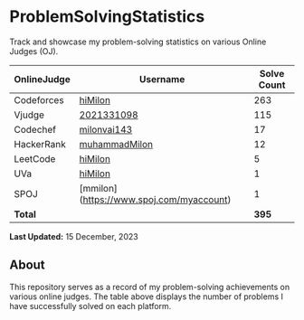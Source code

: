 # ProblemSolvingStatistics

Track and showcase my problem-solving statistics on various Online Judges (OJ).

| OnlineJudge | Username | Solve Count |
| ------------ | ------------ | ------------ |
| Codeforces | [hiMilon](https://codeforces.com/profile/mmilon82814) | 263 |
| Vjudge | [2021331098](https://vjudge.net/user/2021331098) | 115 |
| Codechef | [milonvai143](https://www.codechef.com/users/milonvai143) | 17 |
| HackerRank | [muhammadMilon](https://www.hackerrank.com/profile/muhammadMilon) | 12 |
| LeetCode| [hiMilon](https://leetcode.com/hiMilon/)| 5|
| UVa| [hiMilon](https://onlinejudge.org/index.php?option=com_onlinejudge&Itemid=15)|1|
|SPOJ| [mmilon] (https://www.spoj.com/myaccount)|1|
| **Total** | | **395** |

**Last Updated:** 15 December, 2023

## About

This repository serves as a record of my problem-solving achievements on various online judges. The table above displays the number of problems I have successfully solved on each platform.
